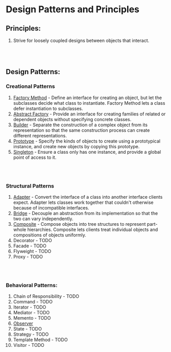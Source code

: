 # Design Patterns and Principles


## Principles:
1. Strive for loosely coupled designs between objects that interact.
<br>
<br>

## Design Patterns: 

### Creational Patterns
1) [Factory Method](./factory_method) - Define an interface for creating an object, but let the subclasses decide what class to instantiate. Factory Method lets a class defer instantiation to subclasses.
2) [Abstract Factory](./abstract_factory) - Provide an interface for creating families of related or dependent objects without specifying concrete classes.
3) [Builder](./builder) - Separate the construction of a complex object
from its representation so that the same construction process can create different representations.
4) [Prototype](./prototype) - Specify the kinds of objects to create using a prototypical instance, and create new objects by copying this prototype.
5) [Singleton](./singleton) - Ensure a class only has one instance, and provide a global point of access to it.
<br>
<br>

### Structural Patterns
1) [Adapter](./adapter) - Convert the interface of a class into another interface clients expect. Adapter lets classes work together that couldn't otherwise because of incompatible interfaces.
2) [Bridge](./bridge) - Decouple an abstraction from its implementation so that the two can vary independently.
3) [Composite](./composite) - Compose objects into tree structures to represent part-whole hierarchies. Composite lets clients treat individual objects and compositions of objects uniformly. 
4) Decorator - TODO
5) Facade - TODO
6) Flyweight - TODO
7) Proxy - TODO
<br>
<br>

### Behavioral Patterns:
1) Chain of Responsibility - TODO
2) Command - TODO
3) Iterator - TODO
4) Mediator - TODO
5) Memento - TODO
6) [Observer](./observer_pattern)
7) State - TODO
8) Strategy - TODO
9) Template Method - TODO
10) Visitor - TODO
